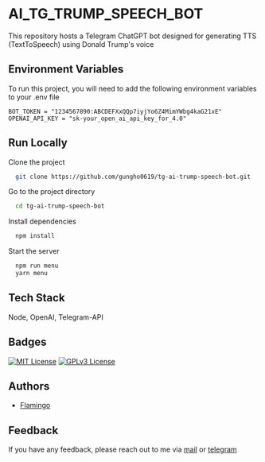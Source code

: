 # AI_TG_TRUMP_SPEECH_BOT

This repository hosts a Telegram ChatGPT bot designed for generating TTS (TextToSpeech) using Donald Trump's voice

## Environment Variables

To run this project, you will need to add the following environment variables to your .env file

```
BOT_TOKEN = "1234567890:ABCDEFXxQQp7iyjYo6Z4MimYWbg4kaG21xE"
OPENAI_API_KEY = "sk-your_open_ai_api_key_for_4.0"
```

## Run Locally

Clone the project

```bash
  git clone https://github.com/gungho0619/tg-ai-trump-speech-bot.git
```

Go to the project directory

```bash
  cd tg-ai-trump-speech-bot
```

Install dependencies

```bash
  npm install
```

Start the server

```bash
  npm run menu
  yarn menu
```

## Tech Stack

Node, OpenAI, Telegram-API

## Badges

[![MIT License](https://img.shields.io/badge/License-MIT-green.svg)](https://choosealicense.com/licenses/mit/) [![GPLv3 License](https://img.shields.io/badge/License-Flamingo-red.svg)](https://opensource.org/licenses/)

## Authors

- [Flamingo](https://www.github.com/gungho0619)

## Feedback

If you have any feedback, please reach out to me via [mail](tzztson@gmail.com) or [telegram](https://t.me/gungho0619)
